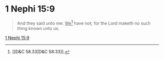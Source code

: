 # 1 Nephi 15:9

> And they said unto me: <u>We</u>[^a] have not; for the Lord maketh no such thing known unto us.

[1 Nephi 15:9](https://www.churchofjesuschrist.org/study/scriptures/bofm/1-ne/15?lang=eng&id=p9#p9)


[^a]: [[D&C 58.33|D&C 58:33]].  
